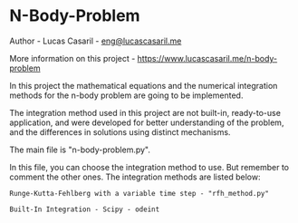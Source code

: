 # N-Body-Problem

Author - Lucas Casaril - eng@lucascasaril.me

More information on this project - https://www.lucascasaril.me/n-body-problem

In this project the mathematical equations and the numerical integration methods for the n-body problem are going to be implemented.

The integration method used in this project are not built-in, ready-to-use application, and were developed for better understanding of the problem, and the differences in solutions using distinct mechanisms.

The main file is "n-body-problem.py".

In this file, you can choose the integration method to use. But remember to comment the other ones. The integration methods are listed below:

    Runge-Kutta-Fehlberg with a variable time step - "rfh_method.py"

    Built-In Integration - Scipy - odeint